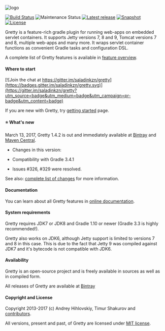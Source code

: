 ![logo](http://akhikhl.github.io/gretty/media/gretty_logo_1.x.png "gretty logo")

[![Build Status](http://img.shields.io/travis/akhikhl/gretty.svg)](https://travis-ci.org/akhikhl/gretty)
![Maintenance Status](http://img.shields.io/maintenance/yes/2017.svg)
[![Latest release](http://img.shields.io/badge/release-1.4.2-47b31f.svg)](https://github.com/akhikhl/gretty/tags/v1.4.2)
[![Snapshot](http://img.shields.io/badge/current-1.4.3--SNAPSHOT-47b31f.svg)](https://github.com/akhikhl/gretty/tree/master)
[![License](http://img.shields.io/badge/license-MIT-47b31f.svg)](#copyright-and-license)

Gretty is a feature-rich gradle plugin for running web-apps on embedded servlet containers.
It supports Jetty versions 7, 8 and 9, Tomcat versions 7 and 8, multiple web-apps and many more.
It wraps servlet container functions as convenient Gradle tasks and configuration DSL.

A complete list of Gretty features is available in [feature overview](http://akhikhl.github.io/gretty-doc/Feature-overview.html).

#### Where to start

[![Join the chat at https://gitter.im/saladinkzn/gretty](https://badges.gitter.im/saladinkzn/gretty.svg)](https://gitter.im/saladinkzn/gretty?utm_source=badge&utm_medium=badge&utm_campaign=pr-badge&utm_content=badge)

If you are new with Gretty, try [getting started](http://akhikhl.github.io/gretty-doc/Getting-started.html) page.

#### :star: What's new

March 13, 2017, Gretty 1.4.2 is out and immediately available at [Bintray](https://bintray.com/akhikhl/maven/gretty/view) and [Maven Central](http://search.maven.org/#search|ga|1|g%3A%22org.akhikhl.gretty%22).

* Changes in this version:

* Compatibility with Gradle 3.4.1

* Issues #326, #329 were resolved.

See also: [complete list of changes](changes.md) for more information.

#### Documentation

You can learn about all Gretty features in [online documentation](http://akhikhl.github.io/gretty-doc/).

#### System requirements

Gretty requires JDK7 or JDK8 and Gradle 1.10 or newer (Gradle 3.3 is highly recommended!).

Gretty also works on JDK6, although Jetty support is limited to versions 7 and 8 in this case. This is due to the fact that Jetty 9 was compiled against JDK7 and it's bytecode is not compatible with JDK6.

#### Availability

Gretty is an open-source project and is freely available in sources as well as in compiled form.

All releases of Gretty are available at [Bintray](https://bintray.com/akhikhl/maven/gretty/view)

#### Copyright and License

Copyright 2013-2017 (c) Andrey Hihlovskiy, Timur Shakurov and [contributors](CONTRIBUTORS).

All versions, present and past, of Gretty are licensed under [MIT license](LICENSE).
